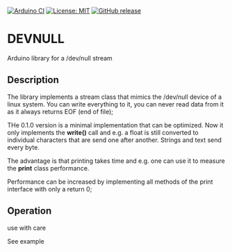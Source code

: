 
[![Arduino CI](https://github.com/RobTillaart/DEVNULL/workflows/Arduino%20CI/badge.svg)](https://github.com/marketplace/actions/arduino_ci)
[![License: MIT](https://img.shields.io/badge/license-MIT-green.svg)](https://github.com/RobTillaart/DEVNULL/blob/master/LICENSE)
[![GitHub release](https://img.shields.io/github/release/RobTillaart/DEVNULL.svg?maxAge=3600)](https://github.com/RobTillaart/DEVNULL/releases)

# DEVNULL

Arduino library for a /dev/null stream

## Description

The library implements a stream class that mimics the /dev/null
device of a linux system. You can write everything to it, you can 
never read data from it as it always returns EOF (end of file);

THe 0.1.0 version is a minimal implementation that can be optimized.
Now it only implements the **write()** call and e.g. a float is still
converted to individual characters that are send one after another.
Strings and text send every byte.

The advantage is that printing takes time and e.g. one can use it to measure 
the **print** class performance.

Performance can be increased by implementing all methods of the print interface
with only a return 0; 

## Operation

use with care

See example
